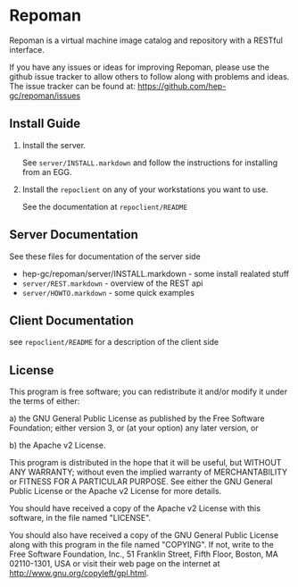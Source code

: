 # Repoman
Repoman is a virtual machine image catalog and repository with a RESTful interface.

If you have any issues or ideas for improving Repoman, please use the github issue
tracker to allow others to follow along with problems and ideas.
The issue tracker can be found at: https://github.com/hep-gc/repoman/issues

## Install Guide
1.  Install the server.

    See `server/INSTALL.markdown` and follow the instructions for installing from an EGG.
1.  Install the `repoclient` on any of your workstations you want to use.

    See the documentation at `repoclient/README`


## Server Documentation
See these files for documentation of the server side

* hep-gc/repoman/server/INSTALL.markdown - some install realated stuff
* `server/REST.markdown`    - overview of the REST api
* `server/HOWTO.markdown`   - some quick examples

## Client Documentation
see `repoclient/README` for a description of the client side

## License

This program is free software; you can redistribute it and/or modify
it under the terms of either:

a) the GNU General Public License as published by the Free
Software Foundation; either version 3, or (at your option) any
later version, or

b) the Apache v2 License.

This program is distributed in the hope that it will be useful,
but WITHOUT ANY WARRANTY; without even the implied warranty of
MERCHANTABILITY or FITNESS FOR A PARTICULAR PURPOSE.  See either
the GNU General Public License or the Apache v2 License for more details.

You should have received a copy of the Apache v2 License with this
software, in the file named "LICENSE".

You should also have received a copy of the GNU General Public License
along with this program in the file named "COPYING". If not, write to the
Free Software Foundation, Inc., 51 Franklin Street, Fifth Floor,
Boston, MA 02110-1301, USA or visit their web page on the internet at
http://www.gnu.org/copyleft/gpl.html.


